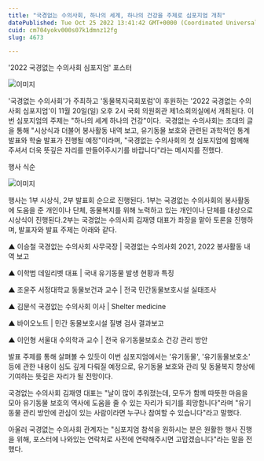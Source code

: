 ```yaml
---
title: "국경없는 수의사회, 하나의 세계, 하나의 건강을 주제로 심포지엄 개최"
datePublished: Tue Oct 25 2022 13:41:42 GMT+0000 (Coordinated Universal Time)
cuid: cm704yokv000s07k1dmnz12fg
slug: 4673

---
```



'2022 국경없는 수의사회 심포지엄' 포스터

![이미지](https://cdn.hashnode.com/res/hashnode/image/upload/v1739257419017/bdcebc1f-c740-4d6c-86b3-c50df80528c8.jpeg)

'국경없는 수의사회'가 주최하고 '동물복지국회포럼'이 후원하는 '2022 국경없는 수의사회 심포지엄'이 11월 20일(일) 오후 2시 국회 의원회관 제1소회의실에서 개최된다. 이번 심포지엄의 주제는 "하나의 세계 하나의 건강"이다.  국경없는 수의사회는 초대의 글을 통해 "시상식과 더불어 봉사활동 내역 보고, 유기동물 보호와 관련된 과학적인 통계 발표와 학술 발표가 진행될 예정"이라며, "국경없는 수의사회의 첫 심포지엄에 함께해 주셔서 더욱 뜻깊은 자리를 만들어주시기를 바랍니다"라는 메시지를 전했다.

행사 식순

![이미지](https://cdn.hashnode.com/res/hashnode/image/upload/v1739257421684/02059da8-4494-483f-b483-bcc2182185da.jpeg)

행사는 1부 시상식, 2부 발표회 순으로 진행된다. 1부는 국경없는 수의사회의 봉사활동에 도움을 준 개인이나 단체, 동물복지를 위해 노력하고 있는 개인이나 단체를 대상으로 시상식이 진행된다.2부는 국경없는 수의사회 김재영 대표가 좌장을 맡아 토론을 진행하며, 발표자와 발표 주제는 아래와 같다.

▲ 이승철 국경없는 수의사회 사무국장 | 국경없는 수의사회 2021, 2022 봉사활동 내역 보고

▲ 이학범 데일리벳 대표 | 국내 유기동물 발생 현황과 특징

▲ 조윤주 서정대학교 동물보건과 교수 | 전국 민간동물보호시설 실태조사

▲ 김문석 국경없는 수의사회 이사 | Shelter medicine

▲ 바이오노트 | 민간 동물보호시설 질병 검사 결과보고

▲ 이인형 서울대 수의학과 교수 | 전국 유기동물보호소 건강 관리 방안

발표 주제를 통해 살펴볼 수 있듯이 이번 심포지엄에서는 '유기동물', '유기동물보호소' 등에 관한 내용이 심도 깊게 다뤄질 예정으로, 유기동물 보호와 관리 및 동물복지 향상에 기여하는 뜻깊은 자리가 될 전망이다.

국경없는 수의사회 김재영 대표는 "날이 많이 추워졌는데, 모두가 함께 따뜻한 마음을 모아 유기동물 보호의 역사에 도움을 줄 수 있는 자리가 되기를 희망합니다"라며 "유기동물 관리 방안에 관심이 있는 사람이라면 누구나 참여할 수 있습니다"라고 말했다.

아울러 국경없는 수의사회 관계자는 "심포지엄 참석을 원하시는 분은 원활한 행사 진행을 위해, 포스터에 나와있는 연락처로 사전에 연락해주시면 고맙겠습니다"라는 말을 전했다.